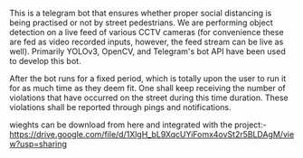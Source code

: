 This is a telegram bot that ensures whether proper social distancing is being practised or not by street pedestrians. We are performing object detection on a live feed of various CCTV cameras (for convenience these are fed as video recorded inputs, however, the feed stream can be live as well). Primarily YOLOv3, OpenCV, and Telegram's bot API have been used to develop this bot. 

After the bot runs for a fixed period, which is totally upon the user to run it for as much time as they deem fit. One shall keep receiving the number of violations that have occurred on the street during this time duration. These violations shall be reported through pings and notifications. 

wieghts can be download from here and integrated with the project:-  https://drive.google.com/file/d/1XlgH_bL9XqcUYiFomx4ovSt2r5BLDAgM/view?usp=sharing

